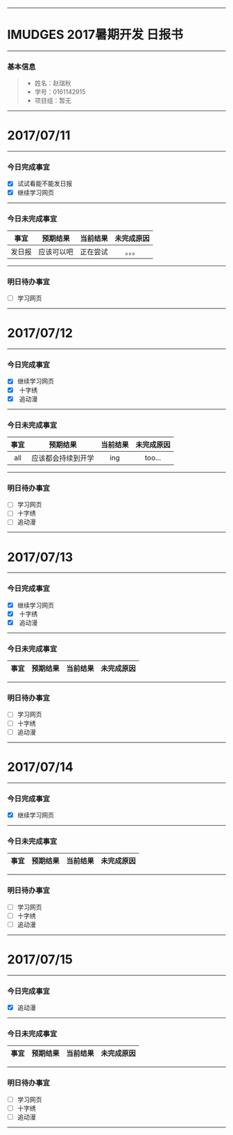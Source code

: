 
-------

# IMUDGES 2017暑期开发 日报书

-------


### 基本信息
> * 姓名：赵瑞秋
> * 学号：0161142915
> * 项目组：暂无

-------


# 2017/07/11

-------

### 今日完成事宜
- [x]  试试看能不能发日报
- [x]  继续学习网页
-----
### 今日未完成事宜


| 事宜     |预期结果| 当前结果  | 未完成原因   | 
| :--------:  | :-----:  | :-----:  | :----:  |
| 发日报   | 应该可以吧 |  正在尝试| 。。。|


------
### 明日待办事宜
- [ ] 学习网页
-------


# 2017/07/12

-------

### 今日完成事宜
- [x]  继续学习网页
- [x]  十字绣
- [x]  追动漫
-----
### 今日未完成事宜


| 事宜     |预期结果| 当前结果  | 未完成原因   | 
| :--------:  | :-----:  | :-----:  | :----:  |
|all|应该都会持续到开学|  ing|too...|


------
### 明日待办事宜
- [ ] 学习网页
- [ ] 十字绣
- [ ] 追动漫
-------


# 2017/07/13

-------

### 今日完成事宜
- [x]  继续学习网页
- [x]  十字绣
- [x]  追动漫
-----
### 今日未完成事宜


| 事宜     |预期结果| 当前结果  | 未完成原因   | 
| :--------:  | :-----:  | :-----:  | :----:  |

------
### 明日待办事宜
- [ ] 学习网页
- [ ] 十字绣
- [ ] 追动漫
-------


# 2017/07/14

-------

### 今日完成事宜
- [x]  继续学习网页
-----
### 今日未完成事宜


| 事宜     |预期结果| 当前结果  | 未完成原因   | 
| :--------:  | :-----:  | :-----:  | :----:  |

------
### 明日待办事宜
- [ ] 学习网页
- [ ] 十字绣
- [ ] 追动漫
-------


# 2017/07/15

-------

### 今日完成事宜
- [x] 追动漫
-----
### 今日未完成事宜


| 事宜     |预期结果| 当前结果  | 未完成原因   | 
| :--------:  | :-----:  | :-----:  | :----:  |

------
### 明日待办事宜
- [ ] 学习网页
- [ ] 十字绣
- [ ] 追动漫
-------


